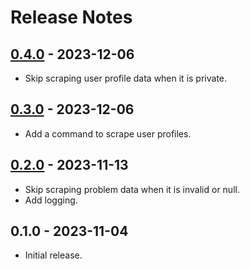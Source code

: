 # Release Notes

## [0.4.0](https://github.com/ngmy/moonboard-web-search/compare/0.3.0...0.4.0) - 2023-12-06

- Skip scraping user profile data when it is private.

## [0.3.0](https://github.com/ngmy/moonboard-web-search/compare/0.2.0...0.3.0) - 2023-12-06

- Add a command to scrape user profiles.

## [0.2.0](https://github.com/ngmy/moonboard-web-search/compare/0.1.0...0.2.0) - 2023-11-13

- Skip scraping problem data when it is invalid or null.
- Add logging.

## 0.1.0 - 2023-11-04

- Initial release.
